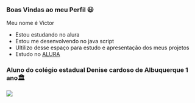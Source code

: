 ### Boas Vindas ao meu Perfil 😃

Meu nome é Victor

- Estou estudando no alura
- Estou me desenvolvendo no java script
- Ultilizo desse espaço para estudo e apresentação dos meus projetos
- Estudo no [ALURA](https://www.alura.com.br)
### Aluno do colégio estadual Denise cardoso de Albuquerque 1 ano🏛




![](https://media.tenor.com/t3KV5EcJDscAAAAM/gift-lagi.gif)

